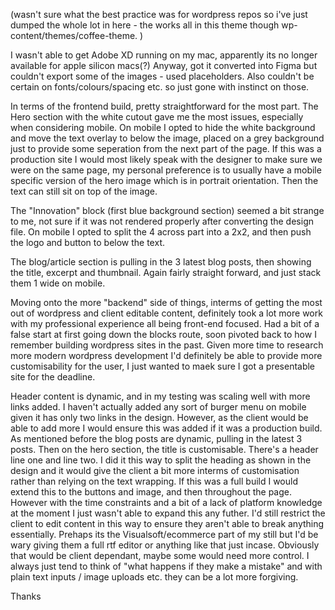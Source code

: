 (wasn't sure what the best practice was for wordpress repos
so i've just dumped the whole lot in here - the works all in this theme though
wp-content/themes/coffee-theme. )

I wasn't able to get Adobe XD running on my mac, apparently its no longer available for apple silicon macs(?) Anyway, got it converted into Figma but couldn't export some of the images - used placeholders. Also couldn't be certain on fonts/colours/spacing etc. so just gone with instinct on those.

In terms of the frontend build, pretty straightforward for the most part. The Hero section with the white cutout gave me the most issues, especially when considering mobile. On mobile I opted to hide the white background and move the text overlay to below the image, placed on a grey background just to provide some seperation from the next part of the page. If this was a production site I would most likely speak with the designer to make sure we were on the same page, my personal preference is to usually have a mobile specific version of the hero image which is in portrait orientation. Then the text can still sit on top of the image.

The "Innovation" block (first blue background section) seemed a bit strange to me, not sure if it was not rendered properly after converting the design file. On mobile I opted to split the 4 across part into a 2x2, and then push the logo and button to below the text.

The blog/article section is pulling in the 3 latest blog posts, then showing the title, excerpt and thumbnail. Again fairly straight forward, and just stack them 1 wide on mobile.

Moving onto the more "backend" side of things, interms of getting the most out of wordpress and client editable content, definitely took a lot more work with my professional experience all being front-end focused. Had a bit of a false start at first going down the blocks route, soon pivoted back to how I remember building wordpress sites in the past. Given more time to research more modern wordpress development I'd definitely be able to provide more customisability for the user, I just wanted to maek sure I got a presentable site for the deadline.

Header content is dynamic, and in my testing was scaling well with more links added. I haven't actually added any sort of burger menu on mobile given it has only two links in the design. However, as the client would be able to add more I would ensure this was added if it was a production build.
As mentioned before the blog posts are dynamic, pulling in the latest 3 posts.
Then on the hero section, the title is customisable. There's a header line one and line two. I did it this way to split the heading as shown in the design and it would give the client a bit more interms of customisation rather than relying on the text wrapping. If this was a full build I would extend this to the buttons and image, and then throughout the page. However with the time constraints and a bit of a lack of platform knowledge at the moment I just wasn't able to expand this any futher.
I'd still restrict the client to edit content in this way to ensure they aren't able to break anything essentially. Prehaps its the Visualsoft/ecommerce part of my still but I'd be wary giving them a full rtf editor or anything like that just incase. Obviously that would be client dependant, maybe some would need more control. I always just tend to think of "what happens if they make a mistake" and with plain text inputs / image uploads etc. they can be a lot more forgiving.

Thanks
